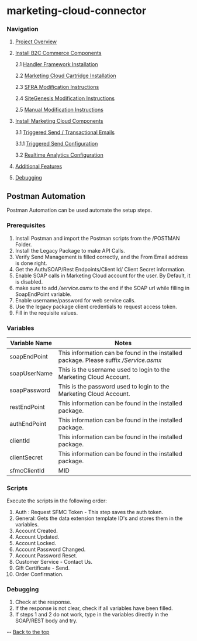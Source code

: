 <a name="Top"></a>
# marketing-cloud-connector

### Navigation

1. [Project Overview](1_0_Project_Overview.md)
2. [Install B2C Commerce Components](2_0_Commerce_Cloud_Component_Installation.md)
	
	2.1 [Handler Framework Installation](2_1_Handler-Installation.md)
	
	2.2 [Marketing Cloud Cartridge Installation](2_2_MarketingCloudCart.md)
	
	2.3 [SFRA Modification Instructions](2_3_Modification-Instructions-for-SFRA.md)
	
	2.4 [SiteGenesis Modification Instructions](2_4_Modification-Instructions-for-SiteGenesis.md)
					
	2.5 [Manual Modification Instructions](2_5_ManualModifications.md)

7. [Install Marketing Cloud Components](3_0_ModifyMarketingCloud.md)

	3.1 [Triggered Send / Transactional Emails](3_1_0_TriggeredSendTransactionalEmails.md)
	
	3.1.1 [Triggered Send Configuration](3_1_1_MCConnectorInstallation-TriggeredSendConfiguration.md)
	
	3.2 [Realtime Analytics Configuration](3_2_MCConnectorInstallation-RealtimeAnalyticsConfiguration.md)
	
11. [Additional Features](4_0_AdditionalFeatures.md)
12. [Debugging](5_0_Debugging.md)


## Postman Automation

Postman Automation can be used automate the setup steps. 


### Prerequisites


1. Install Postman and import the Postman scripts from the /POSTMAN Folder.
2. Install the Legacy Package to make API Calls.
3. Verify Send Management is filled correctly, and the From Email address is done right.
4. Get the Auth/SOAP/Rest Endpoints/Client Id/ Client Secret information.
5. Enable SOAP calls in Marketing Cloud account for the user. By Default, it is disabled.
6.  make sure to add */service.asmx* to the end if the SOAP url while filling in SoapEndPoint variable.
7. Enable username/password for web service calls.
8. Use the legacy package client credentials to request access token.
9. Fill in the requisite values.

### Variables

| Variable Name | Notes |
|---------------|-------|
| soapEndPoint | This information can be found in the installed package. Please suffix */Service.asmx* |
| soapUserName | This is the username used to login to the Marketing Cloud Account. |
| soapPassword | This is the password used to login to the Marketing Cloud Account. |
| restEndPoint | This information can be found in the installed package. |
| authEndPoint | This information can be found in the installed package. |
| clientId | This information can be found in the installed package. |
| clientSecret | This information can be found in the installed package. |
| sfmcClientId | MID |

### Scripts

Execute the scripts in the following order:


1. Auth : Request SFMC Token - This step saves the auth token.
2. General: Gets the data extension template ID's and stores them in the variables.
3. Account Created.
4. Account Updated.
5. Account Locked.
6. Account Password Changed.
7. Account Password Reset.
8. Customer Service - Contact Us.
9. Gift Certificate - Send.
10. Order Confirmation.

### Debugging


1. Check at the response.
2. If the response is not clear, check if all variables have been filled.
3. If steps 1 and 2 do not work, type in the variables directly in the SOAP/REST body and try.

--
[Back to the top](#Top)